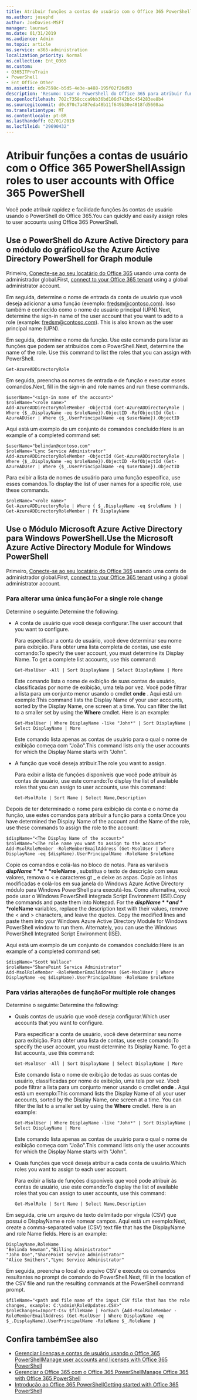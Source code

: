 ```yaml
---
title: Atribuir funções a contas de usuário com o Office 365 PowerShell
ms.author: josephd
author: JoeDavies-MSFT
manager: laurawi
ms.date: 01/31/2019
ms.audience: Admin
ms.topic: article
ms.service: o365-administration
localization_priority: Normal
ms.collection: Ent_O365
ms.custom:
- O365ITProTrain
- PowerShell
- Ent_Office_Other
ms.assetid: ede7598c-b5d5-4e3e-a488-195f02f26d93
description: 'Resumo: Usar o PowerShell do Office 365 para atribuir funções a contas de usuário.'
ms.openlocfilehash: 702c7358ccca9bb36bd106d742b5c454283ee8b4
ms.sourcegitcommit: d0c870c7a487eda48b11f649b30e4818fd5608aa
ms.translationtype: MT
ms.contentlocale: pt-BR
ms.lasthandoff: 02/01/2019
ms.locfileid: "29690432"
---
```

# <a name="assign-roles-to-user-accounts-with-office-365-powershell"></a><span data-ttu-id="c8472-103">Atribuir funções a contas de usuário com o Office 365 PowerShell</span><span class="sxs-lookup"><span data-stu-id="c8472-103">Assign roles to user accounts with Office 365 PowerShell</span></span>

<span data-ttu-id="c8472-104">Você pode atribuir rapidez e facilidade funções às contas de usuário usando o PowerShell do Office 365.</span><span class="sxs-lookup"><span data-stu-id="c8472-104">You can quickly and easily assign roles to user accounts using Office 365 PowerShell.</span></span>

## <a name="use-the-azure-active-directory-powershell-for-graph-module"></a><span data-ttu-id="c8472-105">Use o PowerShell do Azure Active Directory para o módulo do gráfico</span><span class="sxs-lookup"><span data-stu-id="c8472-105">Use the Azure Active Directory PowerShell for Graph module</span></span>

<span data-ttu-id="c8472-106">Primeiro, [Conecte-se ao seu locatário do Office 365](connect-to-office-365-powershell.md#connect-with-the-azure-active-directory-powershell-for-graph-module) usando uma conta de administrador global.</span><span class="sxs-lookup"><span data-stu-id="c8472-106">First, [connect to your Office 365 tenant](connect-to-office-365-powershell.md#connect-with-the-azure-active-directory-powershell-for-graph-module) using a global administrator account.</span></span>
  
<span data-ttu-id="c8472-p101">Em seguida, determine o nome de entrada da conta de usuário que você deseja adicionar a uma função (exemplo: fredsm@contoso.com). Isso também é conhecido como o nome de usuário principal (UPN).</span><span class="sxs-lookup"><span data-stu-id="c8472-p101">Next, determine the sign-in name of the user account that you want to add to a role (example: fredsm@contoso.com). This is also known as the user principal name (UPN).</span></span>

<span data-ttu-id="c8472-p102">Em seguida, determine o nome da função. Use este comando para listar as funções que podem ser atribuídos com o PowerShell.</span><span class="sxs-lookup"><span data-stu-id="c8472-p102">Next, determine the name of the role. Use this command to list the roles that you can assign with PowerShell.</span></span>

````
Get-AzureADDirectoryRole
````

<span data-ttu-id="c8472-111">Em seguida, preencha os nomes de entrada e de função e executar esses comandos.</span><span class="sxs-lookup"><span data-stu-id="c8472-111">Next, fill in the sign-in and role names and run these commands.</span></span>
  
```
$userName="<sign-in name of the account>"
$roleName="<role name>"
Add-AzureADDirectoryRoleMember -ObjectId (Get-AzureADDirectoryRole | Where {$_.DisplayName -eq $roleName}).ObjectID -RefObjectId (Get-AzureADUser | Where {$_.UserPrincipalName -eq $userName}).ObjectID
```

<span data-ttu-id="c8472-112">Aqui está um exemplo de um conjunto de comandos concluído:</span><span class="sxs-lookup"><span data-stu-id="c8472-112">Here is an example of a completed command set:</span></span>
  
```
$userName="belindan@contoso.com"
$roleName="Lync Service Administrator"
Add-AzureADDirectoryRoleMember -ObjectId (Get-AzureADDirectoryRole | Where {$_.DisplayName -eq $roleName}).ObjectID -RefObjectId (Get-AzureADUser | Where {$_.UserPrincipalName -eq $userName}).ObjectID
```

<span data-ttu-id="c8472-113">Para exibir a lista de nomes de usuário para uma função específica, use esses comandos.</span><span class="sxs-lookup"><span data-stu-id="c8472-113">To display the list of user names for a specific role, use these commands.</span></span>

```
$roleName="<role name>"
Get-AzureADDirectoryRole | Where { $_.DisplayName -eq $roleName } | Get-AzureADDirectoryRoleMember | Ft DisplayName
```

## <a name="use-the-microsoft-azure-active-directory-module-for-windows-powershell"></a><span data-ttu-id="c8472-114">Use o Módulo Microsoft Azure Active Directory para Windows PowerShell.</span><span class="sxs-lookup"><span data-stu-id="c8472-114">Use the Microsoft Azure Active Directory Module for Windows PowerShell</span></span>

<span data-ttu-id="c8472-115">Primeiro, [Conecte-se ao seu locatário do Office 365](connect-to-office-365-powershell.md#connect-with-the-microsoft-azure-active-directory-module-for-windows-powershell) usando uma conta de administrador global.</span><span class="sxs-lookup"><span data-stu-id="c8472-115">First, [connect to your Office 365 tenant](connect-to-office-365-powershell.md#connect-with-the-microsoft-azure-active-directory-module-for-windows-powershell) using a global administrator account.</span></span>
  
### <a name="for-a-single-role-change"></a><span data-ttu-id="c8472-116">Para alterar uma única função</span><span class="sxs-lookup"><span data-stu-id="c8472-116">For a single role change</span></span>

<span data-ttu-id="c8472-117">Determine o seguinte:</span><span class="sxs-lookup"><span data-stu-id="c8472-117">Determine the following:</span></span>
  
- <span data-ttu-id="c8472-118">A conta de usuário que você deseja configurar.</span><span class="sxs-lookup"><span data-stu-id="c8472-118">The user account that you want to configure.</span></span>
    
    <span data-ttu-id="c8472-p103">Para especificar a conta de usuário, você deve determinar seu nome para exibição. Para obter uma lista completa de contas, use este comando:</span><span class="sxs-lookup"><span data-stu-id="c8472-p103">To specify the user account, you must determine its Display Name. To get a complete list accounts, use this command:</span></span>
    
  ```
  Get-MsolUser -All | Sort DisplayName | Select DisplayName | More
  ```

    <span data-ttu-id="c8472-p104">Este comando lista o nome de exibição de suas contas de usuário, classificadas por nome de exibição, uma tela por vez. Você pode filtrar a lista para um conjunto menor usando o cmdlet **onde** . Aqui está um exemplo:</span><span class="sxs-lookup"><span data-stu-id="c8472-p104">This command lists the Display Name of your user accounts, sorted by the Display Name, one screen at a time. You can filter the list to a smaller set by using the **Where** cmdlet. Here is an example:</span></span>
    
  ```
  Get-MsolUser | Where DisplayName -like "John*" | Sort DisplayName | Select DisplayName | More
  ```

    <span data-ttu-id="c8472-124">Este comando lista apenas as contas de usuário para o qual o nome de exibição começa com "João".</span><span class="sxs-lookup"><span data-stu-id="c8472-124">This command lists only the user accounts for which the Display Name starts with "John".</span></span>
    
- <span data-ttu-id="c8472-125">A função que você deseja atribuir.</span><span class="sxs-lookup"><span data-stu-id="c8472-125">The role you want to assign.</span></span>
    
    <span data-ttu-id="c8472-126">Para exibir a lista de funções disponíveis que você pode atribuir às contas de usuário, use este comando:</span><span class="sxs-lookup"><span data-stu-id="c8472-126">To display the list of available roles that you can assign to user accounts, use this command:</span></span>
    
  ```
  Get-MsolRole | Sort Name | Select Name,Description
  ```

<span data-ttu-id="c8472-127">Depois de ter determinado o nome para exibição da conta e o nome da função, use estes comandos para atribuir a função para a conta:</span><span class="sxs-lookup"><span data-stu-id="c8472-127">Once you have determined the Display Name of the account and the Name of the role, use these commands to assign the role to the account:</span></span>
  
```
$dispName="<The Display Name of the account>"
$roleName="<The role name you want to assign to the account>"
Add-MsolRoleMember -RoleMemberEmailAddress (Get-MsolUser | Where DisplayName -eq $dispName).UserPrincipalName -RoleName $roleName
```

<span data-ttu-id="c8472-p105">Copie os comandos e colá-las no bloco de notas. Para as variáveis **$dispName** e **$roleName** , substitua o texto de descrição com seus valores, remova o \< e caracteres gt _ e deixe as aspas. Copie as linhas modificadas e colá-los em sua janela do Windows Azure Active Directory módulo para Windows PowerShell para executá-los. Como alternativa, você pode usar o Windows PowerShell integrada Script Environment (ISE).</span><span class="sxs-lookup"><span data-stu-id="c8472-p105">Copy the commands and paste them into Notepad. For the **$dispName** and **$roleName** variables, replace the description text with their values, remove the \< and > characters, and leave the quotes. Copy the modified lines and paste them into your Windows Azure Active Directory Module for Windows PowerShell window to run them. Alternately, you can use the Windows PowerShell Integrated Script Environment (ISE).</span></span>
  
<span data-ttu-id="c8472-132">Aqui está um exemplo de um conjunto de comandos concluído:</span><span class="sxs-lookup"><span data-stu-id="c8472-132">Here is an example of a completed command set:</span></span>
  
```
$dispName="Scott Wallace"
$roleName="SharePoint Service Administrator"
Add-MsolRoleMember -RoleMemberEmailAddress (Get-MsolUser | Where DisplayName -eq $dispName).UserPrincipalName -RoleName $roleName
```

### <a name="for-multiple-role-changes"></a><span data-ttu-id="c8472-133">Para várias alterações de função</span><span class="sxs-lookup"><span data-stu-id="c8472-133">For multiple role changes</span></span>

<span data-ttu-id="c8472-134">Determine o seguinte:</span><span class="sxs-lookup"><span data-stu-id="c8472-134">Determine the following:</span></span>
  
- <span data-ttu-id="c8472-135">Quais contas de usuário que você deseja configurar.</span><span class="sxs-lookup"><span data-stu-id="c8472-135">Which user accounts that you want to configure.</span></span>
    
    <span data-ttu-id="c8472-p106">Para especificar a conta de usuário, você deve determinar seu nome para exibição. Para obter uma lista de contas, use este comando:</span><span class="sxs-lookup"><span data-stu-id="c8472-p106">To specify the user account, you must determine its Display Name. To get a list accounts, use this command:</span></span>
    
  ```
  Get-MsolUser -All | Sort DisplayName | Select DisplayName | More
  ```

    <span data-ttu-id="c8472-p107">Este comando lista o nome de exibição de todas as suas contas de usuário, classificadas por nome de exibição, uma tela por vez. Você pode filtrar a lista para um conjunto menor usando o cmdlet **onde** . Aqui está um exemplo:</span><span class="sxs-lookup"><span data-stu-id="c8472-p107">This command lists the Display Name of all your user accounts, sorted by the Display Name, one screen at a time. You can filter the list to a smaller set by using the **Where** cmdlet. Here is an example:</span></span>
    
  ```
  Get-MsolUser | Where DisplayName -like "John*" | Sort DisplayName | Select DisplayName | More
  ```

    <span data-ttu-id="c8472-141">Este comando lista apenas as contas de usuário para o qual o nome de exibição começa com "João".</span><span class="sxs-lookup"><span data-stu-id="c8472-141">This command lists only the user accounts for which the Display Name starts with "John".</span></span>
    
- <span data-ttu-id="c8472-142">Quais funções que você deseja atribuir a cada conta de usuário.</span><span class="sxs-lookup"><span data-stu-id="c8472-142">Which roles you want to assign to each user account.</span></span>
    
    <span data-ttu-id="c8472-143">Para exibir a lista de funções disponíveis que você pode atribuir às contas de usuário, use este comando:</span><span class="sxs-lookup"><span data-stu-id="c8472-143">To display the list of available roles that you can assign to user accounts, use this command:</span></span>
    
  ```
  Get-MsolRole | Sort Name | Select Name,Description
  ```

<span data-ttu-id="c8472-p108">Em seguida, crie um arquivo de texto delimitado por vírgula (CSV) que possui o DisplayName e role nomear campos. Aqui está um exemplo:</span><span class="sxs-lookup"><span data-stu-id="c8472-p108">Next, create a comma-separated value (CSV) text file that has the DisplayName and role Name fields. Here is an example:</span></span>
  
```
DisplayName,RoleName
"Belinda Newman","Billing Administrator"
"John Doe","SharePoint Service Administrator"
"Alice Smithers","Lync Service Administrator"
```

<span data-ttu-id="c8472-146">Em seguida, preencha o local do arquivo CSV e execute os comandos resultantes no prompt de comando do PowerShell.</span><span class="sxs-lookup"><span data-stu-id="c8472-146">Next, fill in the location of the CSV file and run the resulting commands at the PowerShell command prompt.</span></span>
  
```
$fileName="<path and file name of the input CSV file that has the role changes, example: C:\admin\RoleUpdates.CSV>"
$roleChanges=Import-Csv $fileName | ForEach {Add-MsolRoleMember -RoleMemberEmailAddress (Get-MsolUser | Where DisplayName -eq $_.DisplayName).UserPrincipalName -RoleName $_.RoleName }

```

## <a name="see-also"></a><span data-ttu-id="c8472-147">Confira também</span><span class="sxs-lookup"><span data-stu-id="c8472-147">See also</span></span>

- [<span data-ttu-id="c8472-148">Gerenciar licenças e contas de usuário usando o Office 365 PowerShell</span><span class="sxs-lookup"><span data-stu-id="c8472-148">Manage user accounts and licenses with Office 365 PowerShell</span></span>](manage-user-accounts-and-licenses-with-office-365-powershell.md)
- [<span data-ttu-id="c8472-149">Gerenciar o Office 365 com o Office 365 PowerShell</span><span class="sxs-lookup"><span data-stu-id="c8472-149">Manage Office 365 with Office 365 PowerShell</span></span>](manage-office-365-with-office-365-powershell.md)
- [<span data-ttu-id="c8472-150">Introdução ao Office 365 PowerShell</span><span class="sxs-lookup"><span data-stu-id="c8472-150">Getting started with Office 365 PowerShell</span></span>](getting-started-with-office-365-powershell.md)
